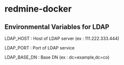 redmine-docker
==============

Environmental Variables for LDAP
--------------------------------
LDAP_HOST : Host of LDAP server (ex : 111.222.333.444)

LDAP_PORT : Port of LDAP service

LDAP_BASE_DN : Base DN (ex : dc=example,dc=co)
